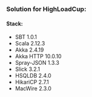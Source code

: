### Solution for HighLoadCup:

#### Stack:
* SBT 1.0.1
* Scala 2.12.3
* Akka 2.4.19
* Akka HTTP 10.0.10
* Spray-JSON 1.3.3
* Slick 3.2.1
* HSQLDB 2.4.0
* HikariCP 2.7.1
* MacWire 2.3.0